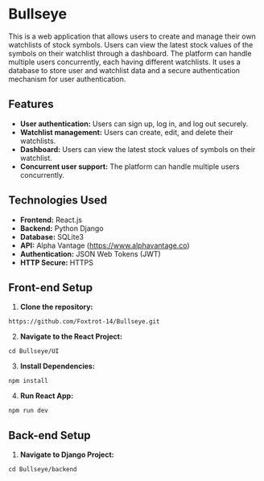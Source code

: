 # Bullseye

This is a web application that allows users to create and manage their own watchlists of stock symbols. Users can view the latest stock values of the symbols on their watchlist through a dashboard. The platform can handle multiple users concurrently, each having different watchlists. It uses a database to store user and watchlist data and a secure authentication mechanism for user authentication.

## Features

- **User authentication:** Users can sign up, log in, and log out securely.
- **Watchlist management:** Users can create, edit, and delete their watchlists.
- **Dashboard:** Users can view the latest stock values of symbols on their watchlist.
- **Concurrent user support:** The platform can handle multiple users concurrently.

## Technologies Used

- **Frontend:** React.js
- **Backend:** Python Django
- **Database:** SQLite3
- **API:** Alpha Vantage (https://www.alphavantage.co)
- **Authentication:** JSON Web Tokens (JWT)
- **HTTP Secure:** HTTPS

## Front-end Setup

1. **Clone the repository:**

```
https://github.com/Foxtrot-14/Bullseye.git
```

2. **Navigate to the React Project:**

```
cd Bullseye/UI
```

3. **Install Dependencies:**

```
npm install
```

4. **Run React App:**

```
npm run dev
```

## Back-end Setup

1. **Navigate to Django Project:**

```
cd Bullseye/backend
```
